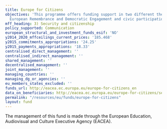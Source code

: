 ```yaml
---
title: Europe for Citizens
objectives: 'This programme offers funding support in two different thematic areas:
  European Remembrance and Democratic Engagement and civic participation.'
mff_heading: 3) Security and citizenship
policy_supported: Communication
european_structural_and_investment_funds_esif: 'NO'
y2014_2020_mffceilings_current_prices: '185.468'
y2015_commitments_appropriations: '24.25'
y2015_payments_appropriations: '18.33'
centralised_direct_management: ''
centralised_indirect_management: ''
shared_management: ''
decentralised_management: ''
joint_management: ''
managing_countries: ''
managing_dg_or_agencies: ''
eu_members_states_excluded: ''
funds_url: http://eacea.ec.europa.eu/europe-for-citizens_en
data_on_beneficiaries: http://eacea.ec.europa.eu/europe-for-citizens/selection-results_en
permalink: "/resources/eu/funds/europe-for-citizens"
layout: fund
---
```

The management of this fund is made through the European Education, Audiovisual and Culture Executive Agency (EACEA).